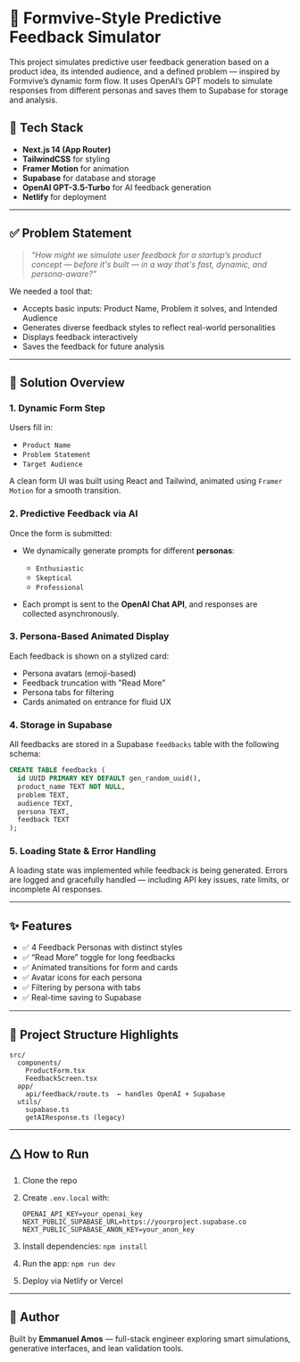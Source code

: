 # 🧠 Formvive-Style Predictive Feedback Simulator

This project simulates predictive user feedback generation based on a product idea, its intended audience, and a defined problem — inspired by Formvive’s dynamic form flow. It uses OpenAI’s GPT models to simulate responses from different personas and saves them to Supabase for storage and analysis.

## 🔧 Tech Stack

* **Next.js 14 (App Router)**
* **TailwindCSS** for styling
* **Framer Motion** for animation
* **Supabase** for database and storage
* **OpenAI GPT-3.5-Turbo** for AI feedback generation
* **Netlify** for deployment

---

## ✅ Problem Statement

> *"How might we simulate user feedback for a startup’s product concept — before it's built — in a way that's fast, dynamic, and persona-aware?"*

We needed a tool that:

* Accepts basic inputs: Product Name, Problem it solves, and Intended Audience
* Generates diverse feedback styles to reflect real-world personalities
* Displays feedback interactively
* Saves the feedback for future analysis

---

## 🚀 Solution Overview

### 1. **Dynamic Form Step**

Users fill in:

* `Product Name`
* `Problem Statement`
* `Target Audience`

A clean form UI was built using React and Tailwind, animated using `Framer Motion` for a smooth transition.

### 2. **Predictive Feedback via AI**

Once the form is submitted:

* We dynamically generate prompts for different **personas**:

  * `Enthusiastic`
  * `Skeptical`
  * `Professional`

* Each prompt is sent to the **OpenAI Chat API**, and responses are collected asynchronously.

### 3. **Persona-Based Animated Display**

Each feedback is shown on a stylized card:

* Persona avatars (emoji-based)
* Feedback truncation with "Read More"
* Persona tabs for filtering
* Cards animated on entrance for fluid UX

### 4. **Storage in Supabase**

All feedbacks are stored in a Supabase `feedbacks` table with the following schema:

```sql
CREATE TABLE feedbacks (
  id UUID PRIMARY KEY DEFAULT gen_random_uuid(),
  product_name TEXT NOT NULL,
  problem TEXT,
  audience TEXT,
  persona TEXT,
  feedback TEXT
);
```

### 5. **Loading State & Error Handling**

A loading state was implemented while feedback is being generated. Errors are logged and gracefully handled — including API key issues, rate limits, or incomplete AI responses.

---

## ✨ Features

* ✅ 4 Feedback Personas with distinct styles
* ✅ “Read More” toggle for long feedbacks
* ✅ Animated transitions for form and cards
* ✅ Avatar icons for each persona
* ✅ Filtering by persona with tabs
* ✅ Real-time saving to Supabase

---

## 📁 Project Structure Highlights

```
src/
  components/
    ProductForm.tsx
    FeedbackScreen.tsx
  app/
    api/feedback/route.ts  ← handles OpenAI + Supabase
  utils/
    supabase.ts
    getAIResponse.ts (legacy)
```

---

## 🛆 How to Run

1. Clone the repo
2. Create `.env.local` with:

   ```env
   OPENAI_API_KEY=your_openai_key
   NEXT_PUBLIC_SUPABASE_URL=https://yourproject.supabase.co
   NEXT_PUBLIC_SUPABASE_ANON_KEY=your_anon_key
   ```
3. Install dependencies: `npm install`
4. Run the app: `npm run dev`
5. Deploy via Netlify or Vercel

---

## 🙌 Author

Built by **Emmanuel Amos** — full-stack engineer exploring smart simulations, generative interfaces, and lean validation tools.
